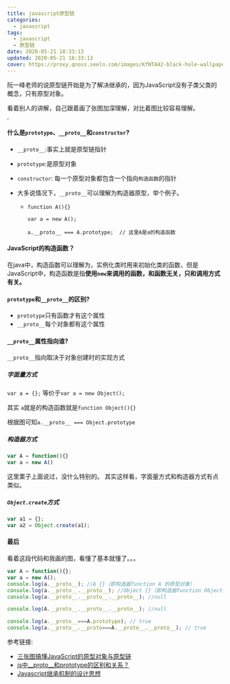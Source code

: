 ```yaml
---
title: javascript原型链
categories:
  - javascript
tags:
  - javascript
  - 原型链
date: 2020-05-21 18:33:13
updated: 2020-05-21 18:33:13
cover: https://proxy.qnoss.seeln.com/images/KfNTA42-black-hole-wallpaper.jpg
---
```


阮一峰老师的说原型链开始是为了解决继承的，因为JavaScript没有子类父类的概念，只有原型对象。

看着别人的讲解，自己跟着画了张图加深理解，对比着图比较容易理解。

<img src="https://proxy.qnoss.seeln.com/images/prototype.png" style="zoom:25%;" />

#### 什么是`prototype`、`__proto__`和`constructor`?

- `__proto__`:事实上就是原型链指针

- `prototype`:是原型对象

- `constructor`: 每一个原型对象都包含一个指向`构造函数`的指针

- 大多说情况下，`__proto__`可以理解为构造器原型，举个例子。

  - ```
    function A(){}
    
    var a = new A();
    
    a.__proto__ === A.prototype;  // 这里A是a的构造函数
    ```

#### JavaScript的构造函数？

​	在java中，构造函数可以理解为，实例化类时用来初始化类的函数，但是JavaScript中，构造函数是指**使用`new`来调用的函数，和函数无关，只和调用方式有关。**

#### `prototype`和`__proto__`的区别?

- `prototype`只有函数才有这个属性
- `__proto__`每个对象都有这个属性

<!--more-->
#### `__proto__`属性指向谁?

`__proto__`指向取决于对象创建时的实现方式

##### 字面量方式

`var a = {};` 等价于`var a = new Object();`

其实 `a`就是的构造函数就是`function Object(){}`

根据图可知`a.__proto__ === Object.prototype`


##### 构造器方式
```javascript
var A = function(){}
var a = new A()
```
这里栗子上面说过，没什么特别的。
其实这样看，字面量方式和构造器方式有点类似。

##### `Object.create`方式
```javascript
var a1 = {};
var a2 = Object.create(a1);
```

#### 最后

看着这段代码和我画的图，看懂了基本就懂了。。。

```javascript
var A = function(){};
var a = new A();
console.log(a.__proto__); //A {}（即构造器function A 的原型对象）
console.log(a.__proto__.__proto__); //Object {}（即构造器function Object 的原型对象）
console.log(a.__proto__.__proto__.__proto__); //null

console.log(A.__proto__.__proto__.__proto__); //null

console.log(a.__proto__===A.prototype); // true
console.log(a.__proto__.__proto===A.__proto__.__proto__); // true
```

参考链接:

- [三张图搞懂JavaScript的原型对象与原型链](https://www.cnblogs.com/shuiyi/p/5305435.html)
- [js中__proto__和prototype的区别和关系？](https://www.zhihu.com/question/34183746)
- [Javascript继承机制的设计思想](http://www.ruanyifeng.com/blog/2011/06/designing_ideas_of_inheritance_mechanism_in_javascript.html)
